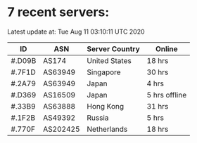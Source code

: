 # 7 recent servers:

Latest update at: Tue Aug 11 03:10:11 UTC 2020

| ID | ASN | Server Country | Online |
| -- | --- | -------------- | ------ |
| #.D09B | AS174 | United States | 18 hrs |
| #.7F1D | AS63949 | Singapore | 30 hrs |
| #.2A79 | AS63949 | Japan | 4 hrs |
| #.D369 | AS16509 | Japan | 5 hrs offline |
| #.33B9 | AS63888 | Hong Kong | 31 hrs |
| #.1F2B | AS49392 | Russia | 5 hrs |
| #.770F | AS202425 | Netherlands | 18 hrs |

